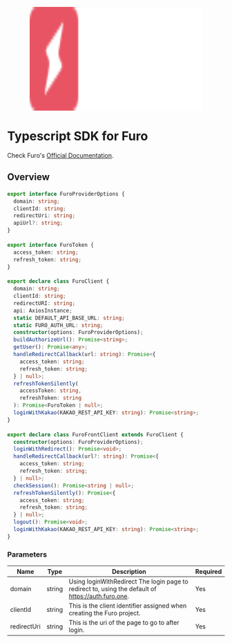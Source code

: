 <p align="center">
  <img src="./furo.svg" alt="Furo Logo" width="400" height="240">
</p>

# Typescript SDK for Furo

Check Furo's [Official Documentation](https://docs.furo.one/react-sdk).

## Overview

```typescript
export interface FuroProviderOptions {
  domain: string;
  clientId: string;
  redirectUri: string;
  apiUrl?: string;
}

export interface FuroToken {
  access_token: string;
  refresh_token: string;
}

export declare class FuroClient {
  domain: string;
  clientId: string;
  redirectURI: string;
  api: AxiosInstance;
  static DEFAULT_API_BASE_URL: string;
  static FURO_AUTH_URL: string;
  constructor(options: FuroProviderOptions);
  buildAuthorizeUrl(): Promise<string>;
  getUser(): Promise<any>;
  handleRedirectCallback(url: string): Promise<{
    access_token: string;
    refresh_token: string;
  } | null>;
  refreshTokenSilently(
    accessToken: string,
    refreshToken: string
  ): Promise<FuroToken | null>;
  loginWithKakao(KAKAO_REST_API_KEY: string): Promise<string>;
}

export declare class FuroFrontClient extends FuroClient {
  constructor(options: FuroProviderOptions);
  loginWithRedirect(): Promise<void>;
  handleRedirectCallback(url?: string): Promise<{
    access_token: string;
    refresh_token: string;
  } | null>;
  checkSession(): Promise<string | null>;
  refreshTokenSilently(): Promise<{
    access_token: string;
    refresh_token: string;
  } | null>;
  logout(): Promise<void>;
  loginWithKakao(KAKAO_REST_API_KEY: string): Promise<string>;
}
```

### Parameters

| Name        | Type   | Description                                                                                        | Required |
| ----------- | ------ | -------------------------------------------------------------------------------------------------- | -------- |
| domain      | string | Using loginWithRedirect The login page to redirect to, using the default of https://auth.furo.one. | Yes      |
| clientId    | string | This is the client identifier assigned when creating the Furo project.                             | Yes      |
| redirectUri | string | This is the uri of the page to go to after login.                                                  | Yes      |
